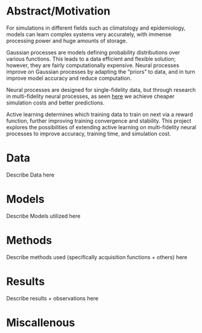 <!---
![Image](images/IMAGE_TO_BE_INSERTED.png)
<p align="center"><em>IMAGE TITLE</em></p>
-->

# Abstract/Motivation

For simulations in different fields such as climatology and epidemiology, models can learn complex systems very accurately, with immense processing power and huge amounts of storage. 

Gaussian processes are models defining probability distributions over various functions. This leads to a data efficient and flexible solution; however, they are fairly computationally expensive. Neural processes improve on Gaussian processes by adapting the “priors” to data, and in turn improve model accuracy and reduce computation.  

Neural processes are designed for single-fidelity data, but through research in multi-fidelity neural processes, as seen [here](https://arxiv.org/pdf/2206.04872.pdf) we achieve cheaper simulation costs and better predictions.

Active learning determines which training data to train on next via a reward function, further improving training convergence and stability. This project explores the possibilities of extending active learning on multi-fidelity neural processes to improve accuracy, training time, and simulation cost.

# Data
Describe Data here

# Models
Describe Models utilized here

# Methods
Describe methods used (specifically acquisition functions + others) here

# Results
Describe results + observations here

# Miscallenous
